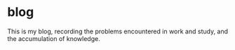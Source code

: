 # blog
This is my blog, recording the problems encountered in work and study, and the accumulation of knowledge.
